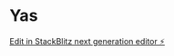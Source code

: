 # Yas

[Edit in StackBlitz next generation editor ⚡️](https://stackblitz.com/~/github.com/yasinsavas/Yas)